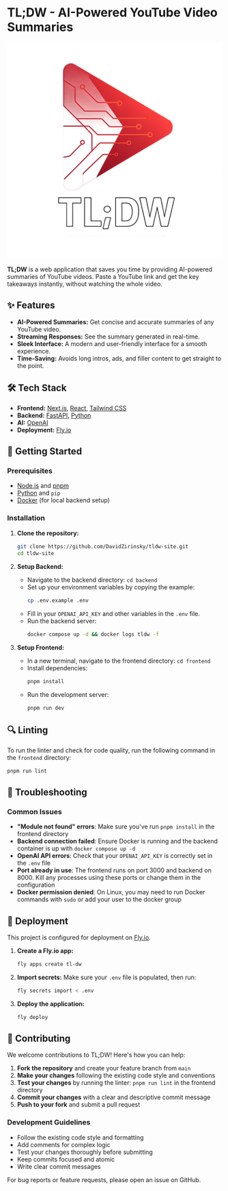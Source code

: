 # TL;DW - AI-Powered YouTube Video Summaries

![TL;DW Logo](frontend/public/logo-tech.png)

**TL;DW** is a web application that saves you time by providing AI-powered summaries of YouTube videos. Paste a YouTube link and get the key takeaways instantly, without watching the whole video.

## ✨ Features

- **AI-Powered Summaries:** Get concise and accurate summaries of any YouTube video.
- **Streaming Responses:** See the summary generated in real-time.
- **Sleek Interface:** A modern and user-friendly interface for a smooth experience.
- **Time-Saving:** Avoids long intros, ads, and filler content to get straight to the point.

## 🛠️ Tech Stack

- **Frontend:** [Next.js](https://nextjs.org/), [React](https://react.dev/), [Tailwind CSS](https://tailwindcss.com/)
- **Backend:** [FastAPI](https://fastapi.tiangolo.com/), [Python](https://www.python.org/)
- **AI:** [OpenAI](https://openai.com/)
- **Deployment:** [Fly.io](https://fly.io/)

## 🚀 Getting Started

### Prerequisites

- [Node.js](https://nodejs.org/en) and [pnpm](https://pnpm.io/)
- [Python](https://www.python.org/) and `pip`
- [Docker](https://www.docker.com/) (for local backend setup)

### Installation

1.  **Clone the repository:**

    ```bash
    git clone https://github.com/DavidZirinsky/tldw-site.git
    cd tldw-site
    ```

2.  **Setup Backend:**

    - Navigate to the backend directory: `cd backend`
    - Set up your environment variables by copying the example:
      ```bash
      cp .env.example .env
      ```
    - Fill in your `OPENAI_API_KEY` and other variables in the `.env` file.
    - Run the backend server:
      ```bash
      docker compose up -d && docker logs tldw -f
      ```

3.  **Setup Frontend:**
    - In a new terminal, navigate to the frontend directory: `cd frontend`
    - Install dependencies:
      ```bash
      pnpm install
      ```
    - Run the development server:
      ```bash
      pnpm run dev
      ```

## 🔍 Linting

To run the linter and check for code quality, run the following command in the `frontend` directory:

```bash
pnpm run lint
```

## 🔧 Troubleshooting

### Common Issues

- **"Module not found" errors**: Make sure you've run `pnpm install` in the frontend directory
- **Backend connection failed**: Ensure Docker is running and the backend container is up with `docker compose up -d`
- **OpenAI API errors**: Check that your `OPENAI_API_KEY` is correctly set in the `.env` file
- **Port already in use**: The frontend runs on port 3000 and backend on 8000. Kill any processes using these ports or change them in the configuration
- **Docker permission denied**: On Linux, you may need to run Docker commands with `sudo` or add your user to the docker group

## 🚀 Deployment

This project is configured for deployment on [Fly.io](https://fly.io/).

1.  **Create a Fly.io app:**

    ```bash
    fly apps create tl-dw
    ```

2.  **Import secrets:**
    Make sure your `.env` file is populated, then run:

    ```bash
    fly secrets import < .env
    ```

3.  **Deploy the application:**
    ```bash
    fly deploy
    ```

## 🤝 Contributing

We welcome contributions to TL;DW! Here's how you can help:

1. **Fork the repository** and create your feature branch from `main`
2. **Make your changes** following the existing code style and conventions
3. **Test your changes** by running the linter: `pnpm run lint` in the frontend directory
4. **Commit your changes** with a clear and descriptive commit message
5. **Push to your fork** and submit a pull request

### Development Guidelines

- Follow the existing code style and formatting
- Add comments for complex logic
- Test your changes thoroughly before submitting
- Keep commits focused and atomic
- Write clear commit messages

For bug reports or feature requests, please open an issue on GitHub.
